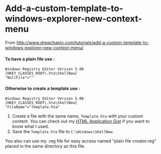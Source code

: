 # Add-a-custom-template-to-windows-explorer-new-context-menu

From http://www.drewchapin.com/tutorials/add-a-custom-template-to-windows-explorer-new-context-menu/

#### To have a plain file use :

```Windows Registery
Windows Registry Editor Version 5.00
[HKEY_CLASSES_ROOT\.hta\ShellNew]
"NullFile"=""
```

#### Otherwise to create a template use :

```Windows registery
Windows Registry Editor Version 5.00
[HKEY_CLASSES_ROOT\.hta\ShellNew]
"FileName"="Template.hta"
```

1. Create a file with the same name, `Template.hta` with your custom content. You can check out my [HTML Application Gist](https://gist.github.com/drewchapin/df20f952df566be7978265d176f39bc8) if you want to know what I used.
2. Save the `Template.hta` file to `C:\Windows\ShellNew`.



You also can use my .reg file for easy  access named "plain file creator.reg" placed in the same directory as this file.